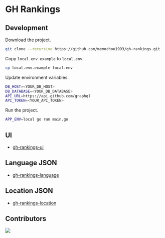 # GH Rankings

## Development

Download the project.

```BASH
git clone --recursive https://github.com/memochou1993/gh-rankings.git
```

Copy `local.env.example` to `local.env`.

```BASH
cp local.env.example local.env
```

Update environment variables.

```BASH
DB_HOST=<YOUR_DB_HOST>
DB_DATABASE=<YOUR_DB_DATABASE>
API_URL=https://api.github.com/graphql
API_TOKEN=<YOUR_API_TOKEN>
```

Run the project.

```BASH
APP_ENV=local go run main.go
```

## UI

- [gh-rankings-ui](https://github.com/memochou1993/gh-rankings-ui)

## Language JSON

- [gh-rankings-language](https://github.com/memochou1993/gh-rankings-language)

## Location JSON

- [gh-rankings-location](https://github.com/memochou1993/gh-rankings-location)

## Contributors

<a href="https://github.com/memochou1993/gh-rankings-ui/graphs/contributors">
  <img src="https://contrib.rocks/image?repo=memochou1993/gh-rankings" />
</a>
